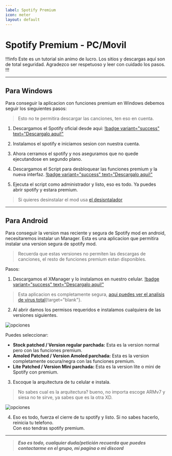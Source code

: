 ```yaml
---
label: Spotify Premium
icon: meter
layout: default
---
```


# Spotify Premium - PC/Movil
!!!info Este es un tutorial sin animo de lucro. Los sitios y descargas aquí son de total seguridad.
Agradezco ser respetuoso y leer con cuidado los pasos.
!!!

---

## Para Windows
Para conseguir la aplicacion con funciones premium en Windows debemos seguir los sieguientes pasos:

> Esto no te permitira descargar las canciones, ten eso en cuenta.

1. Descargamos el Spotify oficial desde aqui: [!badge variant="success" text="Descargalo aqui!"](https://www.spotify.com/us/download/windows/)      

2. Instalamos el spotify e iniciamos sesion con nuestra cuenta.

3. Ahora cerramos el spotify y nos aseguramos que no quede ejecutandose en segundo plano.

4. Descargamos el Script para desbloquear las funciones premium y la nueva interfaz. [!badge variant="success" text="Descargalo aqui!"](https://raw.githack.com/amd64fox/SpotX/main/scripts/Install_Auto.bat)       

5. Ejecuta el script como administrador y listo, eso es todo. Ya puedes abrir spotify y estara premium.       

> Si quieres desinstalar el mod usa [el desisntalador](https://raw.githack.com/amd64fox/SpotX/main/Uninstall.bat)


---


## Para Android
Para conseguir la version mas reciente y segura de Spotify mod en android, necesitaremos instalar un Manager. Esta es una aplicacion que permitira instalar una version segura de spotify mod.     

> Recuerda que estas versiones no permiten las descargas de canciones, el resto de funciones premium estan disponibles.

Pasos:     

1. Descargamos el XManager y lo instalamos en nuestro celular. [!badge variant="success" text="Descargalo aqui!"](https://github.com/xManager-App/xManager/releases/latest/download/xManager.apk)     

> Esta aplicacion es completamente segura, [aqui puedes ver el analisis de virus total](https://www.virustotal.com/gui/file/994ea1d7b7cea1ab7f9ffb18b24ea8f58cd9d511ac8c5dc967d47207c55fa891/detection){target="blank"}.     

2. Al abrir damos los permisos requeridos e instalamos cualquiera de las versiones siguientes.      

![opciones](https://static.wixstatic.com/media/01dd63_fb36d3ac01a44b1b90043e04e17f823f~mv2.png/v1/fill/w_336,h_658,al_c,q_85,usm_0.66_1.00_0.01,enc_auto/edited_1.png)        

Puedes seleccionar:

- **Stock patched / Version regular parchada:** Esta es la version normal pero con las funciones premium.
- **Amoled Patched / Version Amoled parchada:** Esta es la version completamente oscura/negra con las funciones premium.
- **Lite Patched / Version Mini parchada:** Esta es la version lite o mini de Spotify con premium.

3. Escoque la arquitectura de tu celular e instala.

> No sabes cual es la arquitectura? bueno, no importa escoge ARMv7 y siesa no te sirve, ya sabes que es la otra XD.

![opciones](https://imag.malavida.com/mvimgbig/download-fs/xmanager-31055-2.jpg)

4. Eso es todo, fuerza el cierre de tu spotify y listo. Si no sabes hacerlo, reinicia tu telefono.     
Con eso tendras spotify premium.

---

> ***Eso es todo, cualquier duda/petición recuerda que puedes contactarme en el grupo, mi pagina o mi discord***


